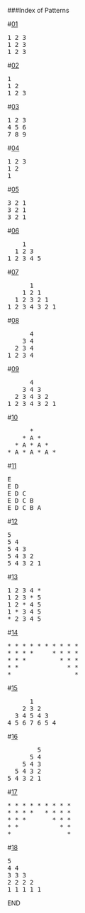 ###Index of Patterns   

#[01](https://github.com/DeathBringer269/Pattern/blob/master/Programs/01.c)
<pre>
1 2 3  
1 2 3   
1 2 3  
</pre>

#[02](https://github.com/DeathBringer269/Pattern/blob/master/Programs/02.c)  
<pre>
1  
1 2  
1 2 3   
</pre>

#[03](https://github.com/DeathBringer269/Pattern/blob/master/Programs/03.c)  
<pre>
1 2 3  
4 5 6   
7 8 9  
</pre>

#[04](https://github.com/DeathBringer269/Pattern/blob/master/Programs/04.c)  
<pre>
1 2 3   
1 2  
1  
</pre> 

#[05](https://github.com/DeathBringer269/Pattern/blob/master/Programs/05.c)  
<pre>
3 2 1  
3 2 1  
3 2 1  
</pre>

#[06](https://github.com/DeathBringer269/Pattern/blob/master/Programs/06.c)  
<pre>
    1    
  1 2 3    
1 2 3 4 5      
</pre>

#[07](https://github.com/DeathBringer269/Pattern/blob/master/Programs/07.c)  
<pre>
      1   
    1 2 1   
  1 2 3 2 1    
1 2 3 4 3 2 1   
</pre>

#[08](https://github.com/DeathBringer269/Pattern/blob/master/Programs/08.c)  
<pre>
      4   
    3 4    
  2 3 4    
1 2 3 4    
</pre>

#[09](https://github.com/DeathBringer269/Pattern/blob/master/Programs/09.c)  
<pre>
      4         
    3 4 3     
  2 3 4 3 2      
1 2 3 4 3 2 1      
</pre>

#[10](https://github.com/DeathBringer269/Pattern/blob/master/Programs/10.c)  
<pre>
      *      
    * A *      
  * A * A *    
* A * A * A *     
</pre>

#[11](https://github.com/DeathBringer269/Pattern/blob/master/Programs/11.c)  
<pre>
E  
E D  
E D C  
E D C B  
E D C B A  
</pre>

#[12](https://github.com/DeathBringer269/Pattern/blob/master/Programs/12.c)  
<pre>
5  
5 4  
5 4 3  
5 4 3 2  
5 4 3 2 1   
</pre>           

#[13](https://github.com/DeathBringer269/Pattern/blob/master/Programs/13.c)    
<pre>
1 2 3 4 *  
1 2 3 * 5  
1 2 * 4 5 
1 * 3 4 5  
* 2 3 4 5   
</pre>

#[14](https://github.com/DeathBringer269/Pattern/blob/master/Programs/14.c)    
<pre>
* * * * * * * * * *   
* * * *     * * * *  
* * *         * * *  
* *             * *  
*                 * 
</pre>

#[15](https://github.com/DeathBringer269/Pattern/blob/master/Programs/15.c)    
<pre>
      1         
    2 3 2 
  3 4 5 4 3 
4 5 6 7 6 5 4 
</pre>

#[16](https://github.com/DeathBringer269/Pattern/blob/master/Programs/16.c)    
<pre>
        5           
      5 4   
    5 4 3   
  5 4 3 2  
5 4 3 2 1    
</pre>

#[17](https://github.com/DeathBringer269/Pattern/blob/master/Programs/17.c)    
<pre>
* * * * * * * * *   
* * * *   * * * *  
* * *       * * *  
* *           * *  
*               * 
</pre>

#[18](https://github.com/DeathBringer269/Pattern/blob/master/Programs/18.c)    
<pre>
5  
4 4   
3 3 3    
2 2 2 2  
1 1 1 1 1  
</pre>



END